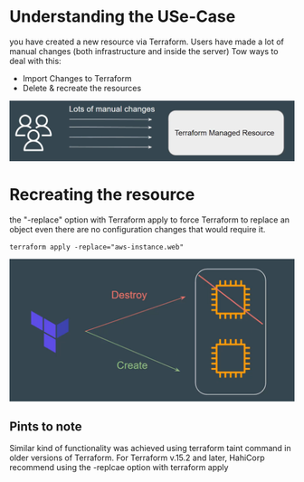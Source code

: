 # Understanding the USe-Case
you have created a new resource via Terraform.
Users have made a lot of manual changes (both infrastructure and inside the server)
 Tow ways to deal with this:
 - Import Changes to Terraform
 - Delete & recreate the resources

 ![MY Image](images/terrafrom-taint-1.png)

 # Recreating the resource
 the "-replace" option with Terraform apply to force Terraform to replace an object even there are no configuration changes that would require it.

 ```
 terraform apply -replace="aws-instance.web"

 ```
 ![MY Image](images/terraform-taint-2.png)

 ## Pints to note
 Similar kind of functionality was achieved using terraform taint command in older versions of Terraform.
  For Terraform v.15.2 and later, HahiCorp recommend using the -replcae option with terraform apply